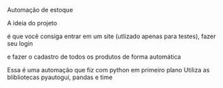 Automação de estoque

A ideia do projeto

é que você consiga entrar em um site (utlizado apenas para testes), fazer seu login

e fazer
o cadastro de todos os produtos de forma automática

Essa é uma automação que fiz com python em primeiro plano
Utiliza as blibliotecas pyautogui, pandas e time

